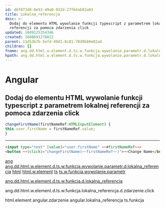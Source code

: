 ```yaml
---
id: 46f073d8-8e53-49a0-932d-27f64ab92a03
title: Lokalna_referencja
desc: >-
  Dodaj do elementu HTML wywolanie funkcji typescript z parametrem lokalnej
  referencji za pomoca zdarzenia click
updated: 1609125354346
created: 1608691278822
parent: 11d53b7b-5efd-49d1-8c81-70d9bb9e02ad
children: []
fname: ang.dd.html.w.element.d.ts.w.funkcja.wywolanie.parametr.d.lokalna_referencja
hpath: ang.dd.html.w.element.d.ts.w.funkcja.wywolanie.parametr.d.lokalna_referencja
---
```

# Angular

## Dodaj do elementu HTML wywolanie funkcji typescript z parametrem lokalnej referencji za pomoca zdarzenia click

```ts
changeFirstName(firstNameRef:HTMLInputElement) {
this.user.firstName = firstNameRef.value;
}
```

* * *

```html
<input type="text" [value]="user.firstName" ~~#firstNameRef~~>
<button ~~(click)="changeFirstName(~~firstNameRef~~)">~~Change Name</button>
```

[ang](877a5690-f196-45fd-84eb-7b82aa629f61) [ang.dd.html.w.element.d.ts.w.funkcja.wywolanie.parametr.d.lokalna_referencja](46f073d8-8e53-49a0-932d-27f64ab92a03) 
[html](80ee8633-a9ac-480b-a894-f95c09ebd00f) [html.w.element](30bf34e0-9d9b-41a1-8f09-7b2d99863313)
[ts](6b4f2696-c75f-4663-98f9-beb91243ced4) [ts.w.funkcja.wywolanie.parametr](e90cbf96-94fe-4115-8bda-9d565f3c41e5)

[ang.dd.html.w.element.d.ts.w.funkcja.d.lokalna_referencja](/404.html)

ang.dd.html.w.element.d.ts.w.funkcja.lokalna_referencja.d.zdarzenie.click

html.element
angular.zdarzenie
angular.lokalna_referencja
ts.funkcja

